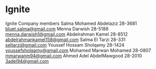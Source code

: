 # Ignite
Ignite Company members
Salma Mohamed Abdelaziz   28-3681 bluet.salma@gmail.com
Menna Darwish 28-5188 menna.darwish1@gmail.com
Abdelrahman Kamel 28-8512 abdelrahmankamel158@gmail.com
Salma El Tarzi 28-331 seltarzi@gmail.com
Youssef Hossam Sholqamy 28-1424 youssefsholqamy@gmail.com
Mohamed Marwan Mohamed 28-0807  mmarwanm94@gmail.com
Ahmed Adel AbdelMawgood 28-2010  3adel94@gmail.com